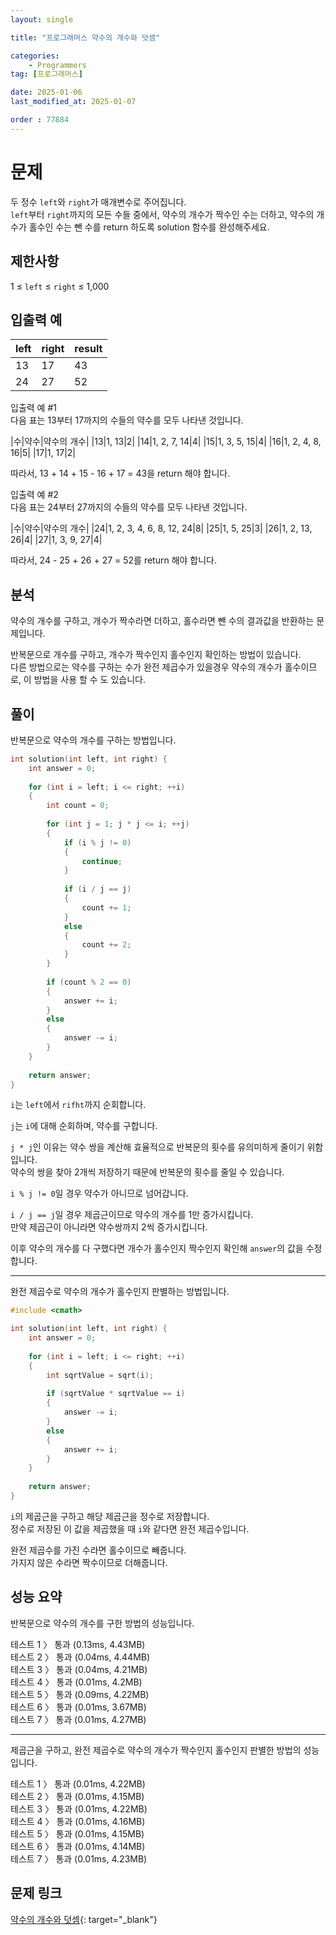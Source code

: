 ```yaml
---
layout: single

title: "프로그래머스 약수의 개수와 덧셈"

categories:
    - Programmers
tag: [프로그래머스]

date: 2025-01-06
last_modified_at: 2025-01-07

order : 77884
---
```


# 문제

두 정수 `left`와 `right`가 매개변수로 주어집니다.  
`left`부터 `right`까지의 모든 수들 중에서, 약수의 개수가 짝수인 수는 더하고, 약수의 개수가 홀수인 수는 뺀 수를 return 하도록 solution 함수를 완성해주세요.

## 제한사항

1 ≤ `left` ≤ `right` ≤ 1,000

## 입출력 예

|left|right|result|
|---|---|---|
|13|17|43|
|24|27|52|

입출력 예 #1  
다음 표는 13부터 17까지의 수들의 약수를 모두 나타낸 것입니다.

|수|약수|약수의 개수|
|13|1, 13|2|
|14|1, 2, 7, 14|4|
|15|1, 3, 5, 15|4|
|16|1, 2, 4, 8, 16|5|
|17|1, 17|2|

따라서, 13 + 14 + 15 - 16 + 17 = 43을 return 해야 합니다.

입출력 예 #2  
다음 표는 24부터 27까지의 수들의 약수를 모두 나타낸 것입니다.

|수|약수|약수의 개수|
|24|1, 2, 3, 4, 6, 8, 12, 24|8|
|25|1, 5, 25|3|
|26|1, 2, 13, 26|4|
|27|1, 3, 9, 27|4|

따라서, 24 - 25 + 26 + 27 = 52를 return 해야 합니다.

## 분석

약수의 개수를 구하고, 개수가 짝수라면 더하고, 홀수라면 뺀 수의 결과값을 반환하는 문제입니다.

반복문으로 개수를 구하고, 개수가 짝수인지 홀수인지 확인하는 방법이 있습니다.  
다른 방법으로는 약수를 구하는 수가 완전 제곱수가 있을경우 약수의 개수가 홀수이므로, 이 방법을 사용 할 수 도 있습니다.

## 풀이

반복문으로 약수의 개수를 구하는 방법입니다.

```cpp
int solution(int left, int right) {
    int answer = 0;
    
    for (int i = left; i <= right; ++i)
    {
        int count = 0;
        
        for (int j = 1; j * j <= i; ++j)
        {
            if (i % j != 0)
            {
                continue;
            }
            
            if (i / j == j)
            {
                count += 1;
            }
            else
            {
                count += 2;
            }
        }
        
        if (count % 2 == 0)
        {
            answer += i;
        }
        else
        {
            answer -= i;
        }
    }
    
    return answer;
}
```

`i`는 `left`에서 `rifht`까지 순회합니다.

`j`는 `i`에 대해 순회하며, 약수를 구합니다.

``j * j``인 이유는 약수 쌍을 계산해 효율적으로 반복문의 횟수를 유의미하게 줄이기 위함입니다.  
약수의 쌍을 찾아 2개씩 저장하기 때문에 반복문의 횟수를 줄일 수 있습니다.

`i % j != 0`일 경우 약수가 아니므로 넘어갑니다.

`i / j == j`일 경우 제곱근이므로 약수의 개수를 1만 증가시킵니다.  
만약 제곱근이 아니라면 약수쌍까지 2씩 증가시킵니다.

이후 약수의 개수를 다 구했다면 개수가 홀수인지 짝수인지 확인해 `answer`의 값을 수정합니다.

---

완전 제곱수로 약수의 개수가 홀수인지 판별하는 방법입니다.

```cpp
#include <cmath>

int solution(int left, int right) {
    int answer = 0;
    
    for (int i = left; i <= right; ++i)
    {
        int sqrtValue = sqrt(i);
        
        if (sqrtValue * sqrtValue == i)
        {
            answer -= i;
        }
        else
        {
            answer += i;
        }
    }
    
    return answer;
}
```

`i`의 제곱근을 구하고 해당 제곱근을 정수로 저장합니다.  
정수로 저장된 이 값을 제곱했을 때 `i`와 같다면 완전 제곱수입니다.

완전 제곱수를 가진 수라면 홀수이므로 빼줍니다.  
가지지 않은 수라면 짝수이므로 더해줍니다.

## 성능 요약

반복문으로 약수의 개수를 구한 방법의 성능입니다.

테스트 1 〉	통과 (0.13ms, 4.43MB)  
테스트 2 〉	통과 (0.04ms, 4.44MB)  
테스트 3 〉	통과 (0.04ms, 4.21MB)  
테스트 4 〉	통과 (0.01ms, 4.2MB)  
테스트 5 〉	통과 (0.09ms, 4.22MB)  
테스트 6 〉	통과 (0.01ms, 3.67MB)  
테스트 7 〉	통과 (0.01ms, 4.27MB)

---

제곱근을 구하고, 완전 제곱수로 약수의 개수가 짝수인지 홀수인지 판별한 방법의 성능입니다.

테스트 1 〉	통과 (0.01ms, 4.22MB)  
테스트 2 〉	통과 (0.01ms, 4.15MB)  
테스트 3 〉	통과 (0.01ms, 4.22MB)  
테스트 4 〉	통과 (0.01ms, 4.16MB)  
테스트 5 〉	통과 (0.01ms, 4.15MB)  
테스트 6 〉	통과 (0.01ms, 4.14MB)  
테스트 7 〉	통과 (0.01ms, 4.23MB)

## 문제 링크

[약수의 개수와 덧셈](https://school.programmers.co.kr/learn/courses/30/lessons/77884){: target="_blank"}